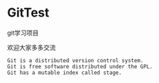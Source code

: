 # GitTest
git学习项目

欢迎大家多多交流

```
Git is a distributed version control system.
Git is free software distributed under the GPL.
Git has a mutable index called stage.
```
